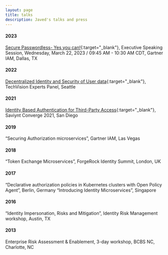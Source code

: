 ```yaml
---
layout: page
title: talks
description: Javed's talks and press
---
```


#### 2023
[Secure Passwordless- Yes you can!](https://www.gartner.com/en/conferences/na/identity-access-management-us/agenda/day){:target="_blank"}, Executive Speaking Session, Wednesday, March 22, 2023 / 09:45 AM - 10:30 AM CDT, Gartner IAM, Dallas, TX
#### 2022
[Decentralized Identity and Security of User data](https://twitter.com/1KosmosBlockID/status/1588281873133862912){:target="_blank"}, TechVision Experts Panel, Seattle

#### 2021
[Identity Based Authentication for Third-Party Access](https://saviynt.com/converge-2021/){:target="_blank"}, Saviynt Converge 2021, San Diego

#### 2019
 “Securing Authorization microservices”, Gartner IAM, Las Vegas

#### 2018
“Token Exchange Microservices”, ForgeRock Identity Summit, London, UK

#### 2017
“Declarative authorization policies in Kubernetes clusters with Open Policy Agent”, Berlin, Germany
“Introducing Identity Microservices”, Singapore

#### 2016
“Identity Impersonation, Risks and Mitigation”, Identity Risk Management workshop, Austin, TX

#### 2013
Enterprise Risk Assessment & Enablement, 3-day workshop, BCBS NC, Charlotte, NC
